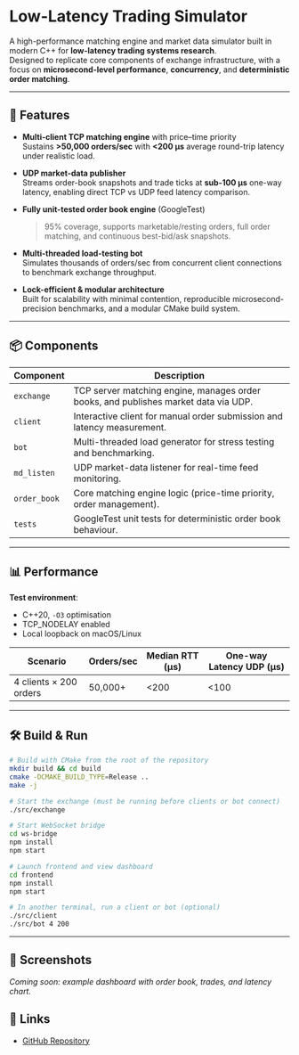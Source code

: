 # Low-Latency Trading Simulator

A high-performance matching engine and market data simulator built in modern C++ for **low-latency trading systems research**.  
Designed to replicate core components of exchange infrastructure, with a focus on **microsecond-level performance**, **concurrency**, and **deterministic order matching**.

---

## 🚀 Features

- **Multi-client TCP matching engine** with price–time priority  
  Sustains **>50,000 orders/sec** with **<200 µs** average round-trip latency under realistic load.

- **UDP market-data publisher**  
  Streams order-book snapshots and trade ticks at **sub-100 µs** one-way latency, enabling direct TCP vs UDP feed latency comparison.

- **Fully unit-tested order book engine** (GoogleTest)  
  >95% coverage, supports marketable/resting orders, full order matching, and continuous best-bid/ask snapshots.

- **Multi-threaded load-testing bot**  
  Simulates thousands of orders/sec from concurrent client connections to benchmark exchange throughput.

- **Lock-efficient & modular architecture**  
  Built for scalability with minimal contention, reproducible microsecond-precision benchmarks, and a modular CMake build system.

---

## 📦 Components

| Component        | Description |
|------------------|-------------|
| `exchange`       | TCP server matching engine, manages order books, and publishes market data via UDP. |
| `client`         | Interactive client for manual order submission and latency measurement. |
| `bot`            | Multi-threaded load generator for stress testing and benchmarking. |
| `md_listen`      | UDP market-data listener for real-time feed monitoring. |
| `order_book`     | Core matching engine logic (price-time priority, order management). |
| `tests`          | GoogleTest unit tests for deterministic order book behaviour. |

---

## 📊 Performance

**Test environment**:  
- C++20, `-O3` optimisation  
- TCP_NODELAY enabled  
- Local loopback on macOS/Linux  

| Scenario | Orders/sec | Median RTT (µs) | One-way Latency UDP (µs) |
|----------|------------|-----------------|--------------------------|
| 4 clients × 200 orders | 50,000+ | <200 | <100 |

---

## 🛠 Build & Run

```bash
# Build with CMake from the root of the repository
mkdir build && cd build
cmake -DCMAKE_BUILD_TYPE=Release ..
make -j

# Start the exchange (must be running before clients or bot connect)
./src/exchange

# Start WebSocket bridge
cd ws-bridge
npm install
npm start

# Launch frontend and view dashboard
cd frontend
npm install
npm start

# In another terminal, run a client or bot (optional)
./src/client
./src/bot 4 200
```

---

## 📸 Screenshots
_Coming soon: example dashboard with order book, trades, and latency chart._

## 🔗 Links
- [GitHub Repository](https://github.com/ali-soomro/low-latency-trading-simulator)
